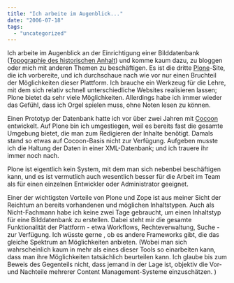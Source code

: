 ```yaml
---
title: "Ich arbeite im Augenblick..."
date: "2006-07-18"
tags: 
  - "uncategorized"
---
```


Ich arbeite im Augenblick an der Einrichtigung einer Bilddatenbank ([Topographie des historischen Anhalt](http://www.anhalt-ansichten.de/)) und komme kaum dazu, zu bloggen oder mich mit anderen Themen zu beschäftigen. Es ist die dritte [Plone](http://plone.org/)\-Site, die ich vorbereite, und ich durchschaue nach wie vor nur einen Bruchteil der Möglichkeiten dieser Plattform. Ich brauche ein Werkzeug für die Lehre, mit dem sich relativ schnell unterschiedliche Websites realisieren lassen; Plone bietet da sehr viele Möglichkeiten. Allerdings habe ich immer wieder das Gefühl, dass ich Orgel spielen muss, ohne Noten lesen zu können.

  

Einen Prototyp der Datenbank hatte ich vor über zwei Jahren mit [Cocoon](http://cocoon.apache.org/) entwickelt. Auf Plone bin ich umgestiegen, weil es bereits fast die gesamte Umgebung bietet, die man zum Redigieren der Inhalte benötigt. Damals stand so etwas auf Cocoon-Basis nicht zur Verfügung. Aufgeben musste ich die Haltung der Daten in einer XML-Datenbank; und ich trauere ihr immer noch nach.  

  

Plone ist eigentlich kein System, mit dem man sich nebenbei beschäftigen kann, und es ist vermutlich auch wesentlich besser für die Arbeit im Team als für einen einzelnen Entwickler oder Administrator geeignet.

  

Einer der wichtigsten Vorteile von Plone und Zope ist aus meiner Sicht der Reichtum an bereits vorhandenen und möglichen Inhaltstypen. Auch als Nicht-Fachmann habe ich keine zwei Tage gebraucht, um einen Inhaltstyp für eine Bilddatenbank zu erstellen. Dabei steht mir die gesamte Funktionalität der Plattform - etwa Workflows, Rechteverwaltung, Suche - zur Verfügung. Ich wüsste gerne , ob es andere Frameworks gibt, die das gleiche Spektrum an Möglichkeiten anbieten. (Wobei man sich wahrscheinlich kaum in mehr als eines dieser Tools so einarbeiten kann, dass man ihre Möglichkeiten tatsächlich beurteilen kann. Ich glaube bis zum Beweis des Gegenteils nicht, dass jemand in der Lage ist, objektiv die Vor- und Nachteile mehrerer Content Management-Systeme einzuschätzen. )
